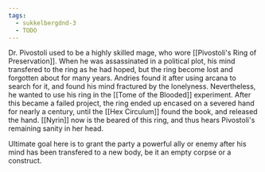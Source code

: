 ```yaml
---
tags:
  - sukkelbergdnd-3
  - TODO
---
```

Dr. Pivostoli used to be a highly skilled mage, who wore [[Pivostoli's Ring of Preservation]]. When he was assassinated in a political plot, his mind transfered to the ring as he had hoped, but the ring become lost and forgotten about for many years. Andries found it after using arcana to search for it, and found his mind fractured by the lonelyness. Nevertheless, he wanted to use his ring in the [[Tome of the Blooded]] experiment. After this became a failed project, the ring ended up encased on a severed hand for nearly a century, until the [[Hex Circulum]] found the book, and released the hand. [[Nyrin]] now is the beared of this ring, and thus hears Pivostoli's remaining sanity in her head.

Ultimate goal here is to grant the party a powerful ally or enemy after his mind has been transfered to a new body, be it an empty corpse or a construct.